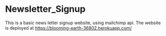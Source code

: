 # Newsletter_Signup

This is a basic news letter signup website, using mailchimp api.
The website is deployed at https://blooming-earth-36802.herokuapp.com/
